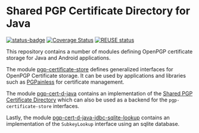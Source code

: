 <!--
SPDX-FileCopyrightText: 2022 Paul Schaub <info@pgpainless.org>

SPDX-License-Identifier: Apache-2.0
-->

# Shared PGP Certificate Directory for Java
[![status-badge](https://ci.codeberg.org/api/badges/PGPainless/cert-d-java/status.svg?branch=main)](https://ci.codeberg.org/PGPainless/cert-d-java)
[![Coverage Status](https://coveralls.io/repos/github/pgpainless/cert-d-java/badge.svg?branch=main)](https://coveralls.io/github/pgpainless/cert-d-java?branch=main)
[![REUSE status](https://api.reuse.software/badge/github.com/pgpainless/cert-d-java)](https://api.reuse.software/info/github.com/pgpainless/cert-d-java)

This repository contains a number of modules defining OpenPGP certificate storage for Java and Android applications.

The module [pgp-certificate-store](pgp-certificate-store) defines generalized
interfaces for OpenPGP Certificate storage.
It can be used by applications and libraries such as
[PGPainless](https://pgpainless.org/) for certificate management.

The module [pgp-cert-d-java](pgp-cert-d-java) contains an implementation of
the [Shared PGP Certificate Directory](https://sequoia-pgp.gitlab.io/pgp-cert-d/)
which can also be used as a backend for the `pgp-certificate-store` interfaces.

Lastly, the module [pgp-cert-d-java-jdbc-sqlite-lookup](pgp-cert-d-java-jdbc-sqlite-lookup)
contains an implementation of the `SubkeyLookup` interface using an sqlite database.
